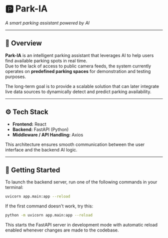 # 🅿️ Park-IA  
*A smart parking assistant powered by AI*  

---

## 🧠 Overview  

**Park-IA** is an intelligent parking assistant that leverages AI to help users find available parking spots in real time.  
Due to the lack of access to public camera feeds, the system currently operates on **predefined parking spaces** for demonstration and testing purposes.  

The long-term goal is to provide a scalable solution that can later integrate live data sources to dynamically detect and predict parking availability.  

---

## ⚙️ Tech Stack  

- **Frontend:** React  
- **Backend:** FastAPI (Python)  
- **Middleware / API Handling:** Axios  

This architecture ensures smooth communication between the user interface and the backend AI logic.  

---

## 🚀 Getting Started  

To launch the backend server, run one of the following commands in your terminal:  

```bash
uvicorn app.main:app --reload
```

If the first command doesn't work, try this:
```bash
python -m uvicorn app.main:app --reload
```
This starts the FastAPI server in development mode with automatic reload enabled whenever changes are made to the codebase.
